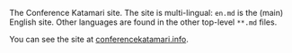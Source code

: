 The Conference Katamari site. The site is multi-lingual: `en.md` is the (main)
English site. Other languages are found in the other top-level `**.md` files.

You can see the site at
[conferencekatamari.info](http://conferencekatamari.info/).
